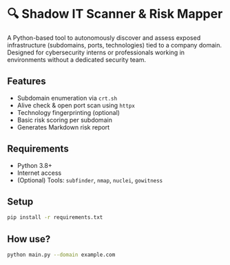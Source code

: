 # 🔍 Shadow IT Scanner & Risk Mapper

A Python-based tool to autonomously discover and assess exposed infrastructure (subdomains, ports, technologies) tied to a company domain. Designed for cybersecurity interns or professionals working in environments without a dedicated security team.

## Features

- Subdomain enumeration via `crt.sh`
- Alive check & open port scan using `httpx`
- Technology fingerprinting (optional)
- Basic risk scoring per subdomain
- Generates Markdown risk report

## Requirements

- Python 3.8+
- Internet access
- (Optional) Tools: `subfinder`, `nmap`, `nuclei`, `gowitness`

## Setup

```bash
pip install -r requirements.txt
```

## How use?

```bash
python main.py --domain example.com  
```